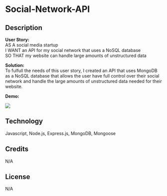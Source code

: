 # Social-Network-API
## Description 

**User Story:**\
AS A social media startup\
I WANT an API for my social network that uses a NoSQL database\
SO THAT my website can handle large amounts of unstructured data

**Solution:**\
To fulfull the needs of this user story, I created an API that uses MongoDB as a 
NoSQL database that allows the user have full control over their social network and 
handle the large amounts of unstructured data needed for their website. 

**Demo:**

<img src= "images\socialmediamongogif.gif">




## Technology
Javascript, Node.js, Express.js, MongoDB, Mongoose

## Credits
N/A

## License 
N/A
